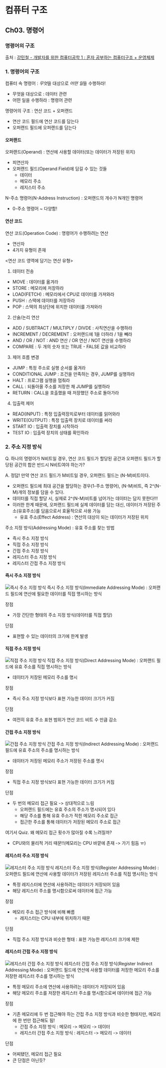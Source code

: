# 컴퓨터 구조
## Ch03. 명령어
### 명령어의 구조
출처 : [강민철 - 개발자를 위한 컴퓨터공학 1 : 혼자 공부하는 컴퓨터구조 + 운영체제](https://www.inflearn.com/course/%ED%98%BC%EC%9E%90-%EA%B3%B5%EB%B6%80%ED%95%98%EB%8A%94-%EC%BB%B4%ED%93%A8%ED%84%B0%EA%B5%AC%EC%A1%B0-%EC%9A%B4%EC%98%81%EC%B2%B4%EC%A0%9C)

### 1. 명령어의 구조
컴퓨터 속 명령어 : *무엇*을 대상으로 *어떤 일*을 수행하라!
- 무엇을 대상으로 : 데이터 관련
- 어떤 일을 수행하라 : 명령어 관련

명령어의 구조 : 연산 코드 + 오퍼랜드
- 연산 코드 필드에 연산 코드를 담는다
- 오퍼랜드 필드에 오퍼랜드를 담는다

#### 오퍼랜드
오퍼랜드(Operand) : 연산에 사용할 데이터(또는 데이터가 저장된 위치)
- 피연산자
- 오퍼랜드 필드(Operand Field)에 담길 수 있는 것들
    - 데이터
    - 메모리 주소
    - 레지스터 주소

N-주소 명령어(N-Address Instruction) : 오퍼랜드의 개수가 N개인 명령어
- 0-주소 명령어 ~ 다양함!

#### 연산 코드
연산 코드(Operation Code) : 명령어가 수행하려는 연산
- 연산자
- 4가지 유형이 존재

<연산 코드 영역에 담기는 연산 유형>
1. 데이터 전송
- MOVE : 데이터를 옮겨라
- STORE : 메모리에 저장하라
- LOAD(FETCH) : 메모리에서 CPU로 데이터를 가져와라
- PUSH : 스택에 데이터를 저장하라
- POP : 스택의 최상단에 위치한 데이터를 가져와라

2. 산술/논리 연산
- ADD / SUBTRACT / MULTIPLY / DIVDE : 사칙연산을 수행하라
- INCREMENT / DECREMENT : 오퍼랜드에 1을 더하라 / 1을 빼라
- AND / OR / NOT : AND 연산 / OR 연산 / NOT 연산을 수행하라
- COMPARE : 두 개의 숫자 또는 TRUE - FALSE 값을 비교하라

3. 제어 흐름 변경
- JUMP : 특정 주소로 실행 순서를 옮겨라
- CONDITIONAL JUMP : 조건을 만족하는 경우, JUMP를 실행하라
- HALT : 프로그램 실행을 멈춰라
- CALL : 되돌아올 주소를 저장한 채 JUMP를 실행하라
- RETURN : CALL을 호출했을 때 저장했던 주소로 돌아가라

4. 입출력 제어
- READ(INPUT) : 특정 입출력장치로부터 데이터를 읽어와라
- WRITE(OUTPUT) : 특정 입출력 장치로 데이터를 써라
- START IO : 입출력 장치를 시작하라
- TEST IO : 입출력 장치의 상태를 확인하라

### 2. 주소 지정 방식
Q. 하나의 명령어가 N비트일 경우, 연산 코드 필드가 할당된 공간과 오퍼랜드 필드가 할당된 공간의 합은 반드시 N비트여야 하는가?

A. 정답! 만약 연산 코드 필드가 M비트일 경우, 오퍼랜드 필드는 (N-M)비트이다.
- 오퍼랜드 필드에 최대 공간을 할당하는 경우(1-주소 명령어), (N-M)비트, 즉 2^(N-M)개의 정보를 담을 수 있다.
- 데이터를 직접 할당 시, 실제로 2^(N-M)비트를 넘어가는 데이터는 담지 못한다!!!
- 이러한 한계 때문에, 오퍼랜드 필드에 실제 데이터를 담는 대신, 데이터가 저장된 주소(유효주소)를 담음으로서 효율적으로 사용 가능
    - 유효 주소(Effect Address) : 연산의 대상이 되는 데이터가 저장된 위치

주소 지정 방식(Addressing Mode) : 유효 주소를 찾는 방법
- 즉시 주소 지정 방식
- 직접 주소 지정 방식
- 간접 주소 지정 방식
- 레지스터 주소 지정 방식
- 레지스터 간접 주소 지정 방식

#### 즉시 주소 지정 방식
![즉시 주소 지정 방식](<../images/Ch03/즉시 주소 지정 방식.PNG>)
즉시 주소 지정 방식(Immediate Addressing Mode) : 오퍼랜드 필드에 연산에 필요한 데이터를 직접 명시하는 방식

장점
- 가장 간단한 형태의 주소 지정 방식(데이터를 직접 할당)

단점
- 표현할 수 있는 데이터의 크기에 한계 발생

#### 직접 주소 지정 방식
![직접 주소 지정 방식](<../images/Ch03/직접 주소 지정 방식.PNG>)
직접 주소 지정 방식(Direct Addressing Mode) : 오퍼랜드 필드에 유효 주소를 직접 명시하는 방식
- 데이터가 저장된 메모리 주소를 명시

장점
- 즉시 주소 지정 방식보다 표현 가능한 데이터 크기가 커짐

단점
- 여전히 유효 주소 표현 범위가 연산 코드 비트 수 만큼 감소

#### 간접 주소 지정 방식
![간접 주소 지정 방식](<../images/Ch03/간접 주소 지정 방식.PNG>)
간접 주소 지정 방식(Indirect Addressing Mode) : 오퍼랜드 필드에 유효 주소의 주소를 명시하는 방식
- 데이터가 저장된 메모리 주소가 저장된 주소를 명시

장점
- 직접 주소 지정 방식보다 표현 가능한 데이터 크기가 커짐

단점
- 두 번의 메모리 접근 필요 -> 상대적으로 느림
    - 오퍼랜드 필드에는 유효 주소의 주소가 명시되어 있다
    - 해당 주소를 통해 유효 주소가 적힌 메모리 주소로 접근
    - 접근한 주소를 통해 데이터가 저장된 메모리 주소로 접근

여기서 Quiz. 왜 메모리 접근 횟수가 많아질 수록 느려질까?
- CPU와의 물리적 거리 때문!!(메모리는 CPU 바깥에 존재 -> 가기 힘듬 ㅠ)

#### 레지스터 주소 지정 방식
![레지스터 주소 지정 방식](<../images/Ch03/레지스터 주소 지정 방식.PNG>)
레지스터 주소 지정 방식(Register Addressing Mode) : 오퍼랜드 필드에 연산에 사용할 데이터가 저장된 레지스터 주소를 직접 명시하는 방식
- 특정 레지스터에 연산에 사용하려는 데이터가 저장되어 있음
- 해당 레지스터 주소를 명시함으로써 데이터에 접근 가능

장점 
- 메모리 주소 접근 방식에 비해 빠름
    - 레지스터는 CPU 내부에 위치하기 때문

단점
- 직접 주소 지정 방식과 비슷한 형태 : 표현 가능한 레지스터 크기에 제한

#### 레지스터 간접 주소 지정 방식
![레지스터 간접 주소 지정 방식](<../images/Ch03/레지스터 간접 주소 지정 방식.PNG>)
레지스터 간접 주소 지정 방식(Register Indirect Addressing Mode) : 오퍼랜드 필드에 연산에 사용할 데이터를 저장한 메모리 주소를 저장한 레지스터 주소를 명시하는 방식
- 특정 메모리 주소에 연산에 사용하려는 데이터가 저장되어 있음
- 해당 메모리 주소를 저장한 레지스터 주소를 명시함으로써 데이터에 접근 가능

장점
- 기존 메모리에 두 번 접근해야 하는 간접 주소 지정 방식과 비슷한 형태지만, 메모리에 한 번만 접근해도 됨!
    - 간접 주소 지정 방식 : 메모리 -> 메모리 -> 데이터
    - 레지스터 간접 주소 지정 방식 : 레지스터 -> 메모리 -> 데이터

단점
- 어찌됐던, 메모리 접근 필요
- 큰 단점은 아닌듯?


